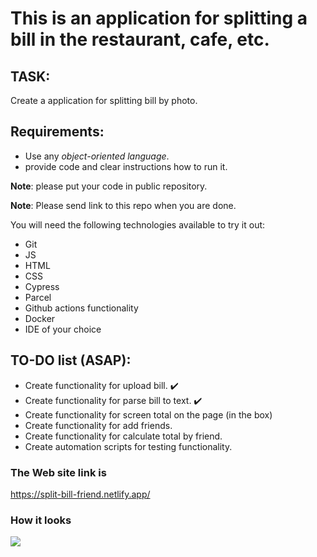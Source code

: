 # This is an application for splitting a bill in the restaurant, cafe, etc.

## TASK:
Create a application for splitting bill by photo.

## Requirements:
- Use any *object-oriented language*.
- provide code and clear instructions how to run it.

**Note**: please put your code in public repository.

**Note**: Please send link to this repo when you are done.

You will need the following technologies available to try it out:

* Git
* JS
* HTML
* CSS
* Cypress
* Parcel
* Github actions functionality 
* Docker
* IDE of your choice

## TO-DO list (ASAP):
- Create functionality for upload bill. :heavy_check_mark:
- Create functionality for parse bill to text. :heavy_check_mark:
- Create functionality for screen total on the page (in the box)
- Create functionality for add friends.
- Create functionality for calculate total by friend.
- Create automation scripts for testing functionality.


### The Web site link is 

https://split-bill-friend.netlify.app/

### How it looks

![](https://i.postimg.cc/RCYDGh8v/ae609d60-9c13-4b3b-a238-61f403d3ec2b.png)


